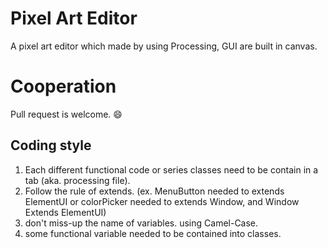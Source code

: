 # Pixel Art Editor
A pixel art editor which made by using Processing, GUI are built in canvas.

# Cooperation
Pull request is welcome. 😄

## Coding style
1. Each different functional code or series classes need to be contain in a tab (aka. processing file).
2. Follow the rule of extends. (ex. MenuButton needed to extends ElementUI or colorPicker needed to extends Window, and Window Extends ElementUI)
3. don't miss-up the name of variables. using Camel-Case.
5. some functional variable needed to be contained into classes.
